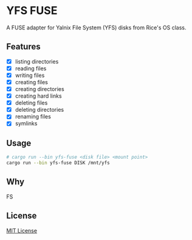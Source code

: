 # YFS FUSE

A FUSE adapter for Yalnix File System (YFS) disks from Rice's OS class.

## Features

- [x] listing directories
- [x] reading files
- [x] writing files
- [x] creating files
- [x] creating directories
- [x] creating hard links
- [x] deleting files
- [x] deleting directories
- [x] renaming files
- [x] symlinks

## Usage

```sh
# cargo run --bin yfs-fuse <disk file> <mount point>
cargo run --bin yfs-fuse DISK /mnt/yfs
```

## Why

FS

## License

[MIT License](./LICENSE)
